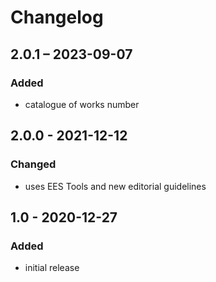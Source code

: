 # Changelog

## 2.0.1 – 2023-09-07

### Added

- catalogue of works number


## 2.0.0 - 2021-12-12

### Changed

- uses EES Tools and new editorial guidelines


## 1.0 - 2020-12-27

### Added

- initial release
